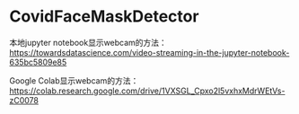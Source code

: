 # CovidFaceMaskDetector


本地jupyter notebook显示webcam的方法：
https://towardsdatascience.com/video-streaming-in-the-jupyter-notebook-635bc5809e85

Google Colab显示webcam的方法：
https://colab.research.google.com/drive/1VXSGL_Cpxo2l5vxhxMdrWEtVs-zC0078
